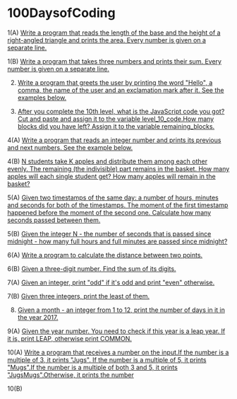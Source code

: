 # 100DaysofCoding

1(A) [Write a program that reads the length of the base and the height of a right-angled triangle and prints the area. Every number is given on a separate line.](CodeDay1(A).md)

1(B) [Write a program that takes three numbers and prints their sum. Every number is given on a separate line.](CodeDay1(B).md)

2) [Write a program that greets the user by printing the word "Hello", a comma, the name of the user and an exclamation mark after it. See the examples below.](CodeDay2.md)

3) [After you complete the 10th level, what is the JavaScript code you got? Cut and paste and assign it to the variable level_10_code.How many blocks did you have left? Assign it to the variable remaining_blocks.](CodeDay3.md)

4(A) [Write a program that reads an integer number and prints its previous and next numbers. See the example below.](CodeDay4(A).md)

4(B) [N students take K apples and distribute them among each other evenly. The remaining (the indivisible) part remains in the basket. How many apples will each single student get? How many apples will remain in the basket?](CodeDay4(B).md)

5(A) [Given two timestamps of the same day: a number of hours, minutes and seconds for both of the timestamps. The moment of the first timestamp happened before the moment of the second one. Calculate how many seconds passed between them.](CodeDay5(A).md)

5(B) [Given the integer N - the number of seconds that is passed since midnight - how many full hours and full minutes are passed since midnight?](CodeDay5(B).md)

6(A) [Write a program to calculate the distance between two points.](CodeDay6(A).md)

6(B) [Given a three-digit number. Find the sum of its digits.](CodeDay6(B).md)

7(A) [Given an integer, print "odd" if it's odd and print "even" otherwise.](CodeDay7(A).md)

7(B) [Given three integers, print the least of them.](CodeDay7(B).md)

8) [Given a month - an integer from 1 to 12, print the number of days in it in the year 2017.](CodeDay8.md)

9(A) [Given the year number. You need to check if this year is a leap year. If it is, print LEAP, otherwise print COMMON.](CodeDay9(A).md)

10(A) [Write a program that receives a number on the input.If the number is a multiple of 3, it prints "Jugs". If the number is a multiple of 5, it prints "Mugs".If the number is a multiple of both 3 and 5, it prints "JugsMugs".Otherwise, it prints the number](CodeDay10(A).md)

10(B) [](CodeDay10(B).md)
